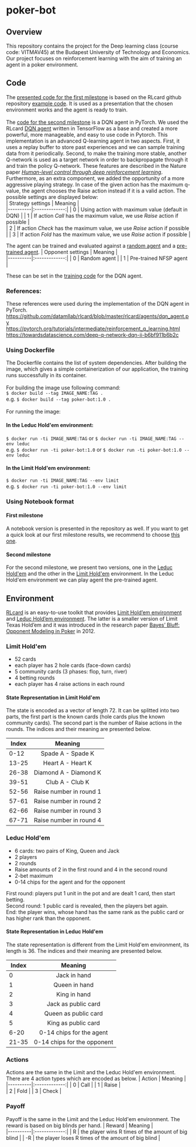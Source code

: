 # poker-bot

## Overview
This repository contains the project for the Deep learning class (course code: VITMAV45) at the Budapest University of Technology and Economics. Our project focuses on reinforcement learning with the aim of training an agent in a poker environment.

## Code
The [presented code for the first milestone](https://github.com/MoniFarsang/poker-bot/blob/main/training_agent/train.py) is based on the RLcard github repository [example code](https://github.com/datamllab/rlcard/blob/master/examples/leduc_holdem_cfr.py). It is used as a presentation that the chosen environment works and the agent is ready to train.</br >
</br >
The [code for the second milestone](https://github.com/MoniFarsang/poker-bot/tree/main/agent) is a DQN agent in PyTorch. We used the RLcard [DQN agent](https://github.com/datamllab/rlcard/blob/master/rlcard/agents/dqn_agent.py) written in TensorFlow as a base and created a more powerful, more manageable, and easy to use code in Pytorch. This implementation is an advanced Q-learning agent in two aspects. First, it uses a replay buffer to store past experiences and we can sample training data from it periodically.  Second, to make the training more stable, another Q-network is used as a target network in order to backpropagate through it and train the policy Q-network. These features are described in the Nature paper [*Human-level control through deep reinforcement learning*](https://www.nature.com/articles/nature14236).</br >
Furthermore, as an extra component, we added the opportunity of a more aggressive playing strategy. In case of the given action has the maximum q-value, the agent chooses the Raise action instead if it is a valid action. The possible settings are displayed below: </br>
| Strategy settings |      Meaning      |  
|----------|:-------------:|
| 0 |  Using action with maximum value (default in DQN) | 
| 1 |  If action *Call* has the maximum value, we use *Raise* action if possible |  
| 2 |  If action *Check* has the maximum value, we use *Raise* action if possible |
| 3 |  If action *Fold* has the maximum value, we use *Raise* action if possible |

The agent can be trained and evaluated against a [random agent](https://github.com/datamllab/rlcard/blob/master/rlcard/agents/random_agent.py) and a [pre-trained agent](https://github.com/datamllab/rlcard/blob/master/rlcard/models/pretrained_models.py). 
| Opponent settings |      Meaning      |  
|----------|:-------------:|
| 0 |  Random agent | 
| 1 |  Pre-trained NFSP agent |  

These can be set in the [training code](https://github.com/MoniFarsang/poker-bot/blob/main/training_dqn.py) for the DQN agent. </br >

### References:</br >
These references were used during the implementation of the DQN agent in PyTorch. </br >
https://github.com/datamllab/rlcard/blob/master/rlcard/agents/dqn_agent.py </br >
https://pytorch.org/tutorials/intermediate/reinforcement_q_learning.html </br >
https://towardsdatascience.com/deep-q-network-dqn-ii-b6bf911b6b2c

### Using Dockerfile 
The Dockerfile contains the list of system dependencies. After building the image, which gives a simple containerization of our application, the training runs successfully in its container. </br >  </br >
For building the image use following command:  </br >
`$ docker build --tag IMAGE_NAME:TAG .`  </br >
e.g. `$ docker build --tag poker-bot:1.0 .` </br >  </br >
For running the image:  </br >
#### In the Leduc Hold'em environment:
`$ docker run -ti IMAGE_NAME:TAG`
or
`$ docker run -ti IMAGE_NAME:TAG --env leduc`  </br >
e.g. `$ docker run -ti poker-bot:1.0`
or 
`$ docker run -ti poker-bot:1.0 --env leduc`
#### In the Limit Hold'em environment:
`$ docker run -ti IMAGE_NAME:TAG --env limit`  </br >
e.g. `$ docker run -ti poker-bot:1.0 --env limit` </br >

### Using Notebook format
#### First milestone
A notebook version is presented in the repository as well. If you want to get a quick look at our first milestone results, we recommend to choose [this one](https://github.com/MoniFarsang/poker-bot/blob/main/poker_bot_notebook.ipynb). 
#### Second milestone
For the second milestone, we present two versions, one in the [Leduc Hold'em](https://github.com/MoniFarsang/poker-bot/blob/main/poker-bot-dqn-leduc-notebook.ipynb) and the other in the [Limit Hold'em](https://github.com/MoniFarsang/poker-bot/blob/main/poker-bot-dqn-limit-notebook.ipynb) environment. In the Leduc Hold'em environment we can play agent the pre-trained agent.

## Environment
[RLcard](http://rlcard.org/overview.html) is an easy-to-use toolkit that provides [Limit Hold’em environment](http://rlcard.org/games.html#limit-texas-hold-em) and [Leduc Hold’em environment](http://rlcard.org/games.html#leduc-hold-em). The latter is a smaller version of Limit Texas Hold’em and it was introduced in the research paper [Bayes’ Bluff: Opponent Modeling in Poker](https://arxiv.org/abs/1207.1411) in 2012. 

### Limit Hold'em
- 52 cards
- each player has 2 hole cards (face-down cards)
- 5 community cards (3 phases: flop, turn, river)
- 4 betting rounds
- each player has 4 raise actions in each round

#### State Representation in Limit Hold'em
The state is encoded as a vector of length 72. It can be splitted into two parts, the first part is the known cards (hole cards plus the known community cards). The second part is the number of Raise actions in the rounds. The indices and their meaning are presented below.

| Index |      Meaning      |  
|----------|:-------------:|
| 0-12 |  Spade A - Spade K | 
| 13-25 |    Heart A - Heart K  |  
| 26-38 | Diamond A - Diamond K |
| 39-51 |  Club A - Club K | 
| 52-56 |    Raise number in round 1   |  
| 57-61 | Raise number in round 2 |
| 62-66 |  Raise number in round 3 | 
| 67-71 |    Raise number in round 4  |  


### Leduc Hold'em
- 6 cards: two pairs of King, Queen and Jack
- 2 players
- 2 rounds
- Raise amounts of 2 in the first round and 4 in the second round
- 2-bet maximum
- 0-14 chips for the agent and for the opponent

First round: players put 1 unit in the pot and are dealt 1 card, then start betting. <br />
Second round: 1 public card is revealed, then the players bet again. <br />
End: the player wins, whose hand has the same rank as the public card or has higher rank than the opponent. 

#### State Representation in Leduc Hold'em
The state representation is different from the Limit Hold'em environment, its length is 36. The indices and their meaning are presented below.

| Index |      Meaning      |  
|----------|:-------------:|
| 0 |  Jack in hand | 
| 1 |    Queen in hand  |  
| 2 | King in hand |
| 3 |  Jack as public card | 
| 4 |    Queen as public card   |  
| 5 | King as public card |
| 6-20 |  0-14 chips for the agent | 
| 21-35 |    0-14 chips for the opponent  |  

### Actions
Actions are the same in the Limit and the Leduc Hold'em environment. There are 4 action types which are encoded as below.
| Action |      Meaning      |  
|----------|:-------------:|
| 0 |  Call | 
| 1 |    Raise |  
| 2 | Fold |
| 3 |  Check | 

### Payoff
Payoff is the same in the Limit and the Leduc Hold'em environment. The reward is based on big blinds per hand.
| Reward |      Meaning      |  
|----------|:-------------:|
| R |  the player wins R times of the amount of big blind | 
| -R | the player loses R times of the amount of big blind | 

 
